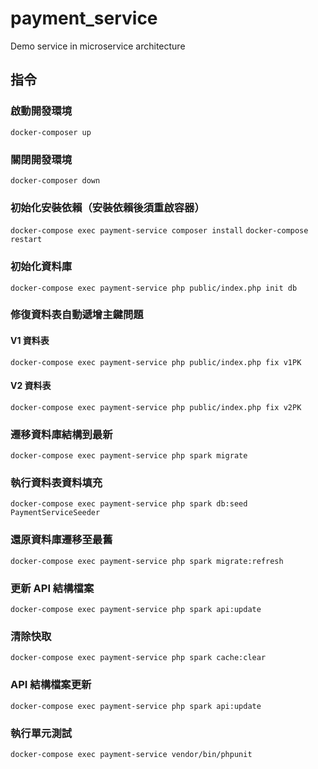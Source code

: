 # payment_service
Demo service in microservice architecture

## 指令

### 啟動開發環境
`docker-composer up`

### 關閉開發環境
`docker-composer down`

### 初始化安裝依賴（安裝依賴後須重啟容器）
`docker-compose exec payment-service composer install`
`docker-compose restart`

### 初始化資料庫
`docker-compose exec payment-service php public/index.php init db`

### 修復資料表自動遞增主鍵問題
#### V1 資料表
`docker-compose exec payment-service php public/index.php fix v1PK`
#### V2 資料表
`docker-compose exec payment-service php public/index.php fix v2PK`

### 遷移資料庫結構到最新
`docker-compose exec payment-service php spark migrate`

### 執行資料表資料填充
`docker-compose exec payment-service php spark db:seed PaymentServiceSeeder`

### 還原資料庫遷移至最舊
`docker-compose exec payment-service php spark migrate:refresh`

### 更新 API 結構檔案
`docker-compose exec payment-service php spark api:update`

### 清除快取
`docker-compose exec payment-service php spark cache:clear`

### API 結構檔案更新
`docker-compose exec payment-service php spark api:update`

### 執行單元測試
`docker-compose exec payment-service vendor/bin/phpunit`
